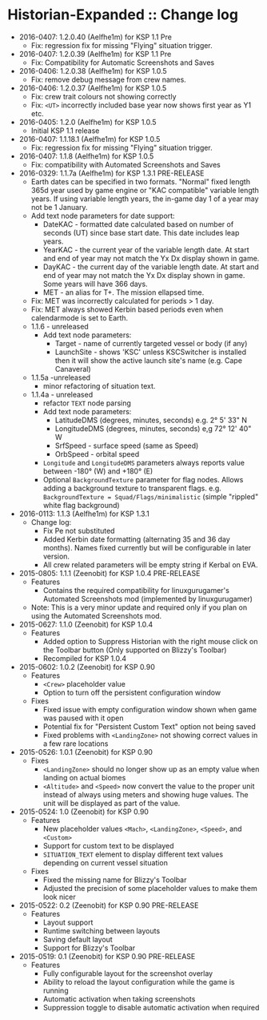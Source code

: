# Historian-Expanded :: Change log

* 2016-0407: 1.2.0.40 (Aelfhe1m) for KSP 1.1 Pre
	+ Fix: regression fix for missing "Flying" situation trigger.
* 2016-0407: 1.2.0.39 (Aelfhe1m) for KSP 1.1 Pre
	+ Fix: Compatibility for Automatic Screenshots and Saves
* 2016-0406: 1.2.0.38 (Aelfhe1m) for KSP 1.0.5
	+ Fix: remove debug message from crew names.
* 2016-0406: 1.2.0.37 (Aelfhe1m) for KSP 1.0.5
	+ Fix: crew trait colours not showing correctly
	+ Fix: `<UT>` incorrectly included base year now shows first year as Y1 etc.
* 2016-0405: 1.2.0 (Aelfhe1m) for KSP 1.0.5
	+ Initial KSP 1.1 release
* 2016-0407: 1.1.18.1 (Aelfhe1m) for KSP 1.0.5
	+ Fix: regression fix for missing "Flying" situation trigger.
* 2016-0407: 1.1.8 (Aelfhe1m) for KSP 1.0.5
	+ Fix: compatibility with Automated Screenshots and Saves
* 2016-0329: 1.1.7a (Aelfhe1m) for KSP 1.3.1 PRE-RELEASE
	+ Earth dates can be specified in two formats. "Normal" fixed length 365d year used by game engine or "KAC compatible" variable length years. If using variable length years, the in-game day 1 of a year may not be 1 January.
	+ Add text node parameters for date support:
		- DateKAC - formatted date calculated based on number of seconds (UT) since base start date. This date includes leap years.
		- YearKAC - the current year of the variable length date. At start and end of year may not match the Yx Dx display shown in game.
		- DayKAC - the current day of the variable length date. At start and end of year may not match the Yx Dx display shown in game. Some years will have 366 days.
		- MET - an alias for T+. The mission ellapsed time.
	+ Fix: MET was incorrectly calculated for periods > 1 day.
	+ Fix: MET always showed Kerbin based periods even when calendarmode is set to Earth.
	+ 1.1.6 - unreleased
		- Add text node parameters:
			- Target - name of currently targeted vessel or body (if any)
			- LaunchSite - shows 'KSC' unless KSCSwitcher is installed then it will show the active launch site's name (e.g. Cape Canaveral)
	+ 1.1.5a -unreleased
		- minor refactoring of situation text.
	+ 1.1.4a - unreleased
		- refactor `TEXT` node parsing
		- Add text node parameters:
			- LatitudeDMS (degrees, minutes, seconds) e.g. 2° 5' 33" N
			- LongitudeDMS (degrees, minutes, seconds) e,g 72° 12' 40" W
			- SrfSpeed - surface speed (same as Speed)
			- OrbSpeed - orbital speed
		- `Longitude` and `LongitudeDMS` parameters always reports value between -180° (W) and +180° (E)
		- Optional `BackgroundTexture` parameter for flag nodes. Allows adding a background texture to transparent flags. e.g. `BackgroundTexture = Squad/Flags/minimalistic` (simple "rippled" white flag background)
* 2016-0113: 1.1.3 (Aelfhe1m) for KSP 1.3.1
	+ Change log:
		- Fix Pe not substituted
		- Added Kerbin date formatting (alternating 35 and 36 day months). Names fixed currently but will be configurable in later version.
		- All crew related parameters will be empty string if Kerbal on EVA.
* 2015-0805: 1.1.1 (Zeenobit) for KSP 1.0.4 PRE-RELEASE
	+ Features
		- Contains the required compatibility for linuxgurugamer's Automated Screenshots mod (implemented by linuxgurugamer)
	+ Note: This is a very minor update and required only if you plan on using the Automated Screenshots mod.
* 2015-0627: 1.1.0 (Zeenobit) for KSP 1.0.4
	+ Features
		- Added option to Suppress Historian with the right mouse click on the Toolbar button (Only supported on Blizzy's Toolbar)
		- Recompiled for KSP 1.0.4
* 2015-0602: 1.0.2 (Zeenobit) for KSP 0.90
	+ Features
		- `<Crew>` placeholder value
		- Option to turn off the persistent configuration window
	+ Fixes
		- Fixed issue with empty configuration window shown when game was paused with it open
		- Potential fix for "Persistent Custom Text" option not being saved
		- Fixed problems with `<LandingZone>` not showing correct values in a few rare locations
* 2015-0526: 1.0.1 (Zeenobit) for KSP 0.90
	+ Fixes
		- `<LandingZone>` should no longer show up as an empty value when landing on actual biomes
		- `<Altitude>` and `<Speed>` now convert the value to the proper unit instead of always using meters and showing huge values. The unit will be displayed as part of the value.
* 2015-0524: 1.0 (Zeenobit) for KSP 0.90
	+ Features
		- New placeholder values `<Mach>`, `<LandingZone>`, `<Speed>`, and `<Custom>`
		- Support for custom text to be displayed
		- `SITUATION_TEXT` element to display different text values depending on current vessel situation
	+ Fixes
		- Fixed the missing name for Blizzy's Toolbar
		- Adjusted the precision of some placeholder values to make them look nicer
* 2015-0522: 0.2 (Zeenobit) for KSP 0.90 PRE-RELEASE
	+ Features
		- Layout support
		- Runtime switching between layouts
		- Saving default layout
		- Support for Blizzy's Toolbar
* 2015-0519: 0.1 (Zeenobit) for KSP 0.90 PRE-RELEASE
	+ Features
		- Fully configurable layout for the screenshot overlay
		- Ability to reload the layout configuration while the game is running
		- Automatic activation when taking screenshots
		- Suppression toggle to disable automatic activation when required
